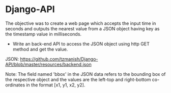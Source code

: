 # Django-API

The objective was to create a web page which accepts the input time in seconds and outputs the nearest value from a JSON object having key as the timestamp value in milliseconds. 
- Write an back-end API to access the JSON object using http GET method and get the value.

JSON: https://github.com/tzmanish/Django-API/blob/master/resources/backend.json

Note:  The field named 'bbox' in the JSON data refers to the bounding box of the respective object and the values are the left-top and right-bottom co-ordinates in the format [x1, y1, x2, y2].
